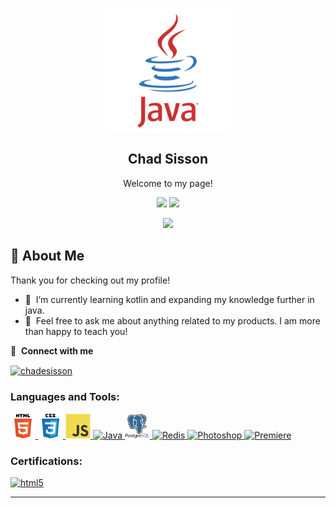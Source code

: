 

<p align="center">
 <img width="200px" src="https://github.com/chadsisson/chadsisson/blob/main/java-logo-1.png" align="center" alt="GitHub Readme Stats" />
 <h2 align="center">Chad Sisson</h2>
 <p align="center">Welcome to my page!</p>
</p>

<p align="center">
  <tr>
    <td align="center" style="padding=0;width=50%;">
      <img src="https://github-readme-stats.vercel.app/api/?username=chadsisson&title_color=5ae87c&text_color=9f9f9f&show_icons=true&bg_color=00000000&hide_border=true&icon_color=5ae87c&hide_title=true&count_private=true&include_all_commits=true&enable_animations=true" />
    </td>
      <td align="center" style="padding=0;width=50%;">
      <img src="https://github-readme-stats-one-bice.vercel.app/api/top-langs/?username=chadsisson&role=OWNER,ORGANIZATION_MEMBER,COLLABORATOR&title_color=5ae87c&text_color=9f9f9f&show_icons=true&bg_color=00000000&hide_border=true&icon_color=5ae87c&hide_title=true&count_private=true&enable_animations=true" />
    </td>
  </tr>
</p>

<p align="center">
  <tr>
    <td align="center" style="padding=0;width=50%;">
      <img src="https://github-readme-streak-stats.herokuapp.com/?user=chadsisson&theme=tokyonight_duo&hide_border=true&ring=000000&currStreakLabel=5ae87c&sideNums=5ae87c&dates=979797&sideLabels=5ae87c&currStreakNum=5ae87c&border=DD2727&stroke=00000000&background=00000000&fire=FF7600" />
    </td>
  </tr>
</p>

 ## :thought_balloon:	About Me
Thank you for checking out my profile! 

- 🌱 &nbsp;I’m currently learning kotlin and expanding my knowledge further in java.
- 💬 &nbsp;Feel free to ask me about anything related to my products. I am more than happy to teach you! 


🔗 &nbsp;**Connect with me**
<p align="left">
  <a href="https://www.linkedin.com/in/chadesisson" target="blank"><img align="center" src="https://cdn-icons-png.flaticon.com/512/220/220201.png" alt="chadesisson" height="40" width="36" /></a>
 </p>
 
<h3 align="left">Languages and Tools:</h3>
<p align="left">
    <a href="https://www.w3.org/html/" target="_blank"> <img src="https://raw.githubusercontent.com/devicons/devicon/master/icons/html5/html5-original-wordmark.svg" alt="html5" width="40" height="40"/> </a>
    <a href="https://www.w3schools.com/css/" target="_blank"> <img src="https://raw.githubusercontent.com/devicons/devicon/master/icons/css3/css3-original-wordmark.svg" alt="css3" width="40" height="40"/> </a>
    <a href="https://developer.mozilla.org/en-US/docs/Web/JavaScript" target="_blank"> <img src="https://raw.githubusercontent.com/devicons/devicon/master/icons/javascript/javascript-original.svg" alt="javascript" width="40" height="40"/> </a>
     <a href="https://www.java.com/en/" target="_blank"> <img src="https://cdn.worldvectorlogo.com/logos/java.svg" alt="Java" width="40" height="40"/> </a>
    <a href="https://www.postgresql.org" target="_blank"> <img src="https://raw.githubusercontent.com/devicons/devicon/master/icons/postgresql/postgresql-original-wordmark.svg" alt="postgresql" width="40" height="40"/> </a>
     <a href="https://redis.io/" target="_blank"> <img src="https://cdn.worldvectorlogo.com/logos/redis.svg" alt="Redis" width="40" height="40"/> </a>
    <a href="https://www.adobe.com/products/photoshop.html" target="_blank"> <img src="https://cdn.worldvectorlogo.com/logos/adobe-photoshop-2.svg" alt="Photoshop" width="40" height="40"/> </a> 
     <a href="https://www.adobe.com/products/premiere.html" target="_blank"> <img src="https://cdn.worldvectorlogo.com/logos/premiere-cc.svg" alt="Premiere" width="40" height="40"/> </a> 
</p>

<h3 align="left">Certifications:</h3>
<p align="left">
    <a href="https://www.comptia.org/certifications/security" target="_blank"> <img src="https://www.ripplesoftware.ca/wp-content/uploads/2019/11/securituy-300x204.png" alt="html5"/> </a>
</p>

---

